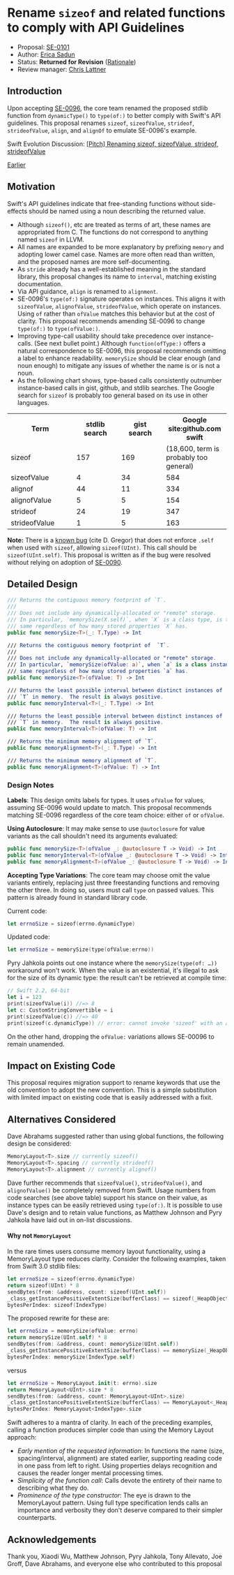 # Rename `sizeof` and related functions to comply with API Guidelines

* Proposal: [SE-0101](0101-standardizing-sizeof-naming.md)
* Author: [Erica Sadun](http://github.com/erica)
* Status: **Returned for Revision** ([Rationale](https://lists.swift.org/pipermail/swift-evolution-announce/2016-June/000203.html))
* Review manager: [Chris Lattner](http://github.com/lattner)

## Introduction

Upon accepting [SE-0096](https://github.com/apple/swift-evolution/blob/master/proposals/0096-dynamictype.md), the core team renamed the proposed stdlib function from `dynamicType()` to `type(of:)` to better comply with Swift's API guidelines.
This proposal renames `sizeof`, `sizeofValue`, `strideof`, `strideofValue`, `align`, and `alignOf` to emulate SE-0096's example.

Swift Evolution Discussion: [\[Pitch\] Renaming sizeof, sizeofValue, strideof,	strideofValue](http://thread.gmane.org/gmane.comp.lang.swift.evolution/19459)

[Earlier](http://thread.gmane.org/gmane.comp.lang.swift.evolution/15830)

## Motivation

Swift's API guidelines indicate that free-standing functions without side-effects should be named using a noun describing the returned value. 

* Although `sizeof()`, etc are treated as terms of art, these names are appropriated from C. The functions do not correspond to anything named `sizeof` in LLVM. 
* All names are expanded to be more explanatory by prefixing `memory` and adopting lower camel case. Names are more often read than written, and the proposed names are more self-documenting.
* As `stride` already has a well-established meaning in the standard library, this proposal changes its name to `interval`, matching existing documentation.
* Via API guidance, `align` is renamed to `alignment`. 
* SE-0096's `type(of:)` signature operates on instances. This aligns it with `sizeofValue`, `alignofValue`, `strideofValue`, which operate on instances. Using `of` rather than `ofValue` matches this behavior but at the cost of clarity. This proposal recommends amending SE-0096 to change `type(of:)` to `type(ofValue:)`.
* Improving type-call usability should take precedence over instance-calls. (See next bullet point.) Although `function(ofType:)` offers a natural correspondence to SE-0096, this proposal recommends omitting a label to enhance readability. `memorySize` should be clear enough (and noun enough) to mitigate any issues of whether the name is or is not a noun.
* As the following chart shows, type-based calls consistently outnumber instance-based calls in gist, github, and stdlib searches. The Google search for `sizeof` is probably too general based on its use in other languages.

<table>
<tr width = 800>
<th width = 200>Term</td>
<th width = 150>stdlib search</td>
<th width = 150>gist search</td>
<th width = 150>Google site:github.com swift</td>
</tr>
<tr width = 800>
<td width = 200>sizeof</td>
<td width = 150>157</td>
<td width = 150>169</td>
<td width = 150>(18,600, term is probably too general)</td>
</tr>
<tr width = 800>
<td width = 200>sizeofValue</td>
<td width = 150>4</td>
<td width = 150>34</td>
<td width = 150>584</td>
</tr>
<tr width = 800>
<td width = 200>alignof</td>
<td width = 150>44</td>
<td width = 150>11</td>
<td width = 150>334</td>
</tr>
<tr width = 800>
<td width = 200>alignofValue</td>
<td width = 150>5</td>
<td width = 150>5</td>
<td width = 150>154</td>
</tr>
<tr width = 800>
<td width = 200>strideof</td>
<td width = 150>24</td>
<td width = 150>19</td>
<td width = 150>347</td>
</tr>
<tr width = 800>
<td width = 200>strideofValue</td>
<td width = 150>1</td>
<td width = 150>5</td>
<td width = 150>163</td>
</tr>
</table>

**Note:** There is a [known bug](https://lists.swift.org/pipermail/swift-dev/Week-of-Mon-20160530/002150.html) (cite D. Gregor) that does not enforce `.self` when used with `sizeof`, allowing `sizeof(UInt)`. This call should be `sizeof(UInt.self)`. This proposal is written as if the bug were resolved without relying on adoption of [SE-0090](https://github.com/apple/swift-evolution/blob/master/proposals/0090-remove-dot-self.md).

## Detailed Design

```swift
/// Returns the contiguous memory footprint of `T`.
///
/// Does not include any dynamically-allocated or "remote" storage.
/// In particular, `memorySize(X.self)`, when `X` is a class type, is the
/// same regardless of how many stored properties `X` has.
public func memorySize<T>(_: T.Type) -> Int

/// Returns the contiguous memory footprint of  `T`.
///
/// Does not include any dynamically-allocated or "remote" storage.
/// In particular, `memorySize(ofValue: a)`, when `a` is a class instance, is the
/// same regardless of how many stored properties `a` has.
public func memorySize<T>(ofValue: T) -> Int

/// Returns the least possible interval between distinct instances of
/// `T` in memory.  The result is always positive.
public func memoryInterval<T>(_: T.Type) -> Int

/// Returns the least possible interval between distinct instances of
/// `T` in memory.  The result is always positive.
public func memoryInterval<T>(ofValue: T) -> Int

/// Returns the minimum memory alignment of `T`.
public func memoryAlignment<T>(_: T.Type) -> Int

/// Returns the minimum memory alignment of `T`.
public func memoryAlignment<T>(ofValue: T) -> Int
```

### Design Notes

**Labels**: This design omits labels for types. It uses `ofValue` for values, assuming SE-0096 would update to match. This proposal recommends matching SE-0096 regardless of the core team choice: either `of` or `ofValue`.

**Using Autoclosure**: It may make sense to use `@autoclosure` for value variants as the call shouldn't need its arguments evaluated:

```swift
public func memorySize<T>(ofValue _: @autoclosure T -> Void) -> Int
public func memoryInterval<T>(ofValue _: @autoclosure T -> Void) -> Int
public func memoryAlignment<T>(ofValue _: @autoclosure T -> Void) -> Int
```

**Accepting Type Variations**: The core team may choose omit the value variants entirely, replacing just three freestanding functions and removing the other three. In doing so, users must call `type` on passed values. This pattern is already found in standard library code.

Current code:
```swift
let errnoSize = sizeof(errno.dynamicType)
```

Updated code:
```swift
let errnoSize = memorySize(type(ofValue:errno))
```

Pyry Jahkola points out one instance where the `memorySize(type(of: …))` workaround won't work. When the value is an existential, it's illegal to ask for the size of its dynamic type: the result can't be retrieved at compile time:

```swift
// Swift 2.2, 64-bit
let i = 123
print(sizeofValue(i)) //=> 8
let c: CustomStringConvertible = i
print(sizeofValue(c)) //=> 40
print(sizeof(c.dynamicType)) // error: cannot invoke 'sizeof' with an argument list of type '(CustomStringConvertible.Type)'
```

On the other hand, dropping the `ofValue:` variations allows SE-00096 to remain unamended.


## Impact on Existing Code

This proposal requires migration support to rename keywords that use the old 
convention to adopt the new convention. This is a simple substitution with 
limited impact on existing code that is easily addressed with a fixit.

## Alternatives Considered

Dave Abrahams suggested rather than using global functions, the following design be considered:

```swift
MemoryLayout<T>.size // currently sizeof()
MemoryLayout<T>.spacing // currently strideof()
MemoryLayout<T>.alignment // currently alignof()
```

Dave further recommends that `sizeofValue()`, `strideofValue()`, and `alignofValue()` be completely removed from Swift. Usage numbers from code searches (see above table) support his stance on their value, as instance types can be easily retrieved using `type(of:)`.  It is possible to use Dave's design and to retain value functions, as Matthew Johnson and Pyry Jahkola have laid out in on-list discussions.

#### Why not `MemoryLayout`

In the rare times users consume memory layout functionality, using a MemoryLayout type reduces clarity. Consider the following examples, taken from Swift 3.0 stdlib files:

```swift
let errnoSize = sizeof(errno.dynamicType)
return sizeof(UInt) * 8
sendBytes(from: &address, count: sizeof(UInt.self))
_class_getInstancePositiveExtentSize(bufferClass) == sizeof(_HeapObject.self)
bytesPerIndex: sizeof(IndexType)
```

The proposed rewrite for these are:

```swift
let errnoSize = memorySize(ofValue: errno)
return memorySize(UInt.self) * 8
sendBytes(from: &address, count: memorySize(UInt.self))
_class_getInstancePositiveExtentSize(bufferClass) == memorySize(_HeapObject.self)
bytesPerIndex: memorySize(IndexType.self)
```

versus

```swift
let errnoSize = MemoryLayout.init(t: errno).size
return MemoryLayout<UInt>.size * 8
sendBytes(from: &address, count: MemoryLayout<UInt>.size)
_class_getInstancePositiveExtentSize(bufferClass) == MemoryLayout<_HeapObject.self>.size
bytesPerIndex: MemoryLayout<IndexType>.size
```

Swift adheres to a mantra of clarity. In each of the preceding examples, calling a function produces simpler code than using the Memory Layout approach:

* *Early mention of the requested information*: In functions the name (size, spacing/interval, alignment) are stated earlier, supporting reading code in one pass from left to right. Using properties delays recognition and causes the reader longer mental processing times.
* *Simplicity of the function call*: Calls devote the entirety of their name to describing what they do.
* *Prominence of the type constructor*: The eye is drawn to the MemoryLayout pattern. Using full type specification lends calls an importance and verbosity they don't deserve compared to their simpler counterparts.

## Acknowledgements

Thank you, Xiaodi Wu, Matthew Johnson, Pyry Jahkola, Tony Allevato, Joe Groff, Dave Abrahams, and everyone else who contributed to this proposal
